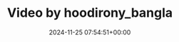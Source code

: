 ---
archive_date: 2024-11-30
code: DCyWR5FzmT8
date: 2024-11-25 07:54:51+00:00
id: '3508965046230082812'
layout: post
media:
- id: '3508965046230082812'
  type: video
  url: media/DCyWR5FzmT8/3508965046230082812.mp4
permalink: /p/DCyWR5FzmT8/
thumbnail: media/DCyWR5FzmT8/3508965046230082812.jpg
title: Video by hoodirony_bangla
---